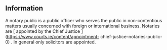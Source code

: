 ##  Information

A notary public is a public officer who serves the public in non-contentious
matters usually concerned with foreign or international business. Notaries are
[ appointed by the Chief Justice ](https://www.courts.ie/content/appointment-
chief-justice-notaries-public-0) . In general only solicitors are appointed.

